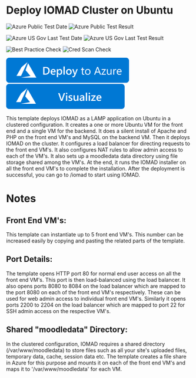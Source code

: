 # Deploy IOMAD Cluster on Ubuntu

![Azure Public Test Date](https://azurequickstartsservice.blob.core.windows.net/badges/iomad-cluster-ubuntu/PublicLastTestDate.svg)
![Azure Public Test Result](https://azurequickstartsservice.blob.core.windows.net/badges/iomad-cluster-ubuntu/PublicDeployment.svg)

![Azure US Gov Last Test Date](https://azurequickstartsservice.blob.core.windows.net/badges/iomad-cluster-ubuntu/FairfaxLastTestDate.svg)
![Azure US Gov Last Test Result](https://azurequickstartsservice.blob.core.windows.net/badges/iomad-cluster-ubuntu/FairfaxDeployment.svg)

![Best Practice Check](https://azurequickstartsservice.blob.core.windows.net/badges/iomad-cluster-ubuntu/BestPracticeResult.svg)
![Cred Scan Check](https://azurequickstartsservice.blob.core.windows.net/badges/iomad-cluster-ubuntu/CredScanResult.svg)

[![Deploy To Azure](https://raw.githubusercontent.com/Azure/azure-quickstart-templates/master/1-CONTRIBUTION-GUIDE/images/deploytoazure.svg?sanitize=true)]("https://portal.azure.com/#create/Microsoft.Template/uri/https%3A%2F%2Fraw.githubusercontent.com%2FAzure%2Fazure-quickstart-templates%2Fmaster%2Fiomad-cluster-ubuntu%2Fazuredeploy.json")
[![Visualize](https://raw.githubusercontent.com/Azure/azure-quickstart-templates/master/1-CONTRIBUTION-GUIDE/images/visualizebutton.svg?sanitize=true)]("http://armviz.io/#/?load=https%3A%2F%2Fraw.githubusercontent.com%2FAzure%2Fazure-quickstart-templates%2Fmaster%2Fiomad-cluster-ubuntu%2Fazuredeploy.json")

This template deploys IOMAD as a LAMP application on Ubuntu in a clustered
configuration. It creates a one or more Ubuntu VM for the front end and a single
VM for the backend. It does a silent install of Apache and PHP on the front end
VM's and MySQL on the backend VM. Then it deploys IOMAD on the cluster. It
configures a load balancer for directing requests to the front end VM's. It also
configures NAT rules to allow admin access to each of the VM's. It also sets up
a moodledata data directory using file storage shared among the VM's. At the
end, it runs the IOMAD installer on all the front end VM's to complete the
installation. After the deployment is successful, you can go to /iomad to start
using IOMAD.

# Notes

## Front End VM's:

This template can instantiate up to 5 front end VM's. This number can be
increased easily by copying and pasting the related parts of the template.

## Port Details:

The template opens HTTP port 80 for normal end user access on all the front end
VM's. This port is then load-balanced using the load balancer. It also opens
ports 8080 to 8084 on the load balancer which are mapped to the port 8080 on
each of the front end VM's respectively. These can be used for web admin access
to individual front end VM's. Similarly it opens ports 2200 to 2204 on the load
balancer which are mapped to port 22 for SSH admin access on the respective
VM's.

## Shared "moodledata" Directory:

In the clustered configuration, IOMAD requires a shared directory
(/var/www/moodledata) to store files such as all your site's uploaded files,
temporary data, cache, session data etc. The template creates a file share in
Azure for this purpose and mounts it on each of the front end VM's and maps it
to '/var/www/moodledata' for each VM.

